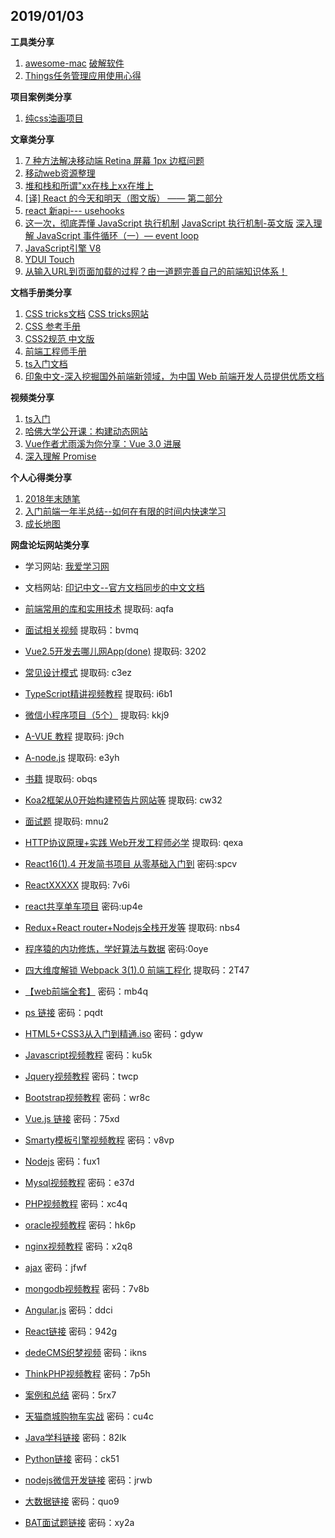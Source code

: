 ## 2019/01/03

**工具类分享**

1. [awesome-mac](https://github.com/jaywcjlove/awesome-mac) [破解软件](https://xclient.info/) 
2. [Things任务管理应用使用心得](https://junk-bros.github.io/2018/12/29/Things%E4%BB%BB%E5%8A%A1%E7%AE%A1%E7%90%86%E5%BA%94%E7%94%A8%E4%BD%BF%E7%94%A8%E5%BF%83%E5%BE%97/)

**项目案例类分享**

1. [纯css油画项目](https://github.com/cyanharlow/purecss-francine)

**文章类分享**

1. [7 种方法解决移动端 Retina 屏幕 1px 边框问题](https://juejin.im/entry/584e427361ff4b006cd22c7c)
2. [移动web资源整理](http://www.cnblogs.com/PeunZhang/p/3407453.html)
3. [堆和栈和所谓"xx在栈上xx在堆上](https://gist.github.com/o2njxa05jsa/9eb5366c25331204c1f96d7227d16893)
4. [[译] React 的今天和明天（图文版） —— 第二部分](https://juejin.im/post/5bfccbf8f265da61407e97b5)
5. [react 新api--- usehooks](https://usehooks.com/?ref=producthunt)
6. [这一次，彻底弄懂 JavaScript 执行机制](https://juejin.im/post/59e85eebf265da430d571f89#comment) [JavaScript 执行机制-英文版](https://jakearchibald.com/2015/tasks-microtasks-queues-and-schedules/) [深入理解 JavaScript 事件循环（一）— event loop](https://www.cnblogs.com/dong-xu/p/7000163.html)
7. [JavaScript引擎 V8](http://note.youdao.com/noteshare?id=3d65d3f556f31a758151e889af3122d3)
8. [YDUI Touch](http://vue.ydui.org)
9. [从输入URL到页面加载的过程？由一道题完善自己的前端知识体系！](https://mp.weixin.qq.com/s/qMsf4DcMhn2cf0fXC-PLVA)


**文档手册类分享**

1. [CSS tricks文档](https://lhammer.cn/You-need-to-know-css/#/zh-cn/)  [CSS tricks网站](https://css-tricks.com/archives/)
2. [CSS 参考手册](https://www.css88.com/book/css/)
3. [CSS2规范 中文版](http://www.ayqy.net/doc/css2-1/cover.html)
4. [前端工程师手册](https://leohxj.gitbooks.io/front-end-database/preference/develop-and-deploy.html)
5. [ts入门文档](https://ts.xcatliu.com)
6. [印象中文-深入挖掘国外前端新领域，为中国 Web 前端开发人员提供优质文档](https://docschina.org)


**视频类分享**

1. [ts入门](https://scrimba.com/playlist/pKwrCg)
2. [哈佛大学公开课：构建动态网站](http://open.163.com/special/opencourse/buildingdynamicwebsites.html)
3. [Vue作者尤雨溪为你分享：Vue 3.0 进展](https://mp.weixin.qq.com/s/l2qz0y4k8EeB1AuIIfAzSw)
4. [深入理解 Promise](https://egghead.io/courses/javascript-promises-in-depth)

**个人心得类分享**

1. [2018年末随笔](https://www.yuque.com/docs/share/3d7267c8-135d-435a-86c5-99368ec5cba0?from=timeline&isappinstalled=0)
2. [入门前端一年半总结--如何在有限的时间内快速学习](https://juejin.im/post/5c2d6fb46fb9a049cd54504e)
3. [成长地图](https://lienjack.github.io/Blog/knowledge/learn/)

**网盘论坛网站类分享**

* 学习网站: [我爱学习网](http://www.52studyit.com)

* 文档网站: [印记中文--官方文档同步的中文文档](https://docschina.org)

* [前端常用的库和实用技术](https://pan.baidu.com/s/1tjAeaWj5Q61aYE4KFC2iEA) 提取码: aqfa 

* [面试相关视频](https://pan.baidu.com/s/1WwmrQ0z4I5UM35_JKEIHyw) 提取码：bvmq

* [Vue2.5开发去哪儿网App(done)](https://pan.baidu.com/s/1chVWwF5HdYhShCYEitvmNA) 提取码: 3202

* [常见设计模式](https://pan.baidu.com/s/1Qsmsp0zqT6fDpZM8ilWosQ) 提取码: c3ez   

* [TypeScript精讲视频教程](https://pan.baidu.com/s/1Hbs-iNSU-ot0iWH4fkJLhw) 提取码: i6b1

* [微信小程序项目（5个）](https://pan.baidu.com/s/1A-3lUNJcBRE8-DAPpBraMg) 提取码: kkj9

* [A-VUE 教程](https://pan.baidu.com/s/1yfrYeWm73S7-fJnmE2BxFQ) 提取码: j9ch

* [A-node.js](https://pan.baidu.com/s/1cXeD_AoArKac4q6gGG2pEA) 提取码: e3yh 

* [书籍](https://pan.baidu.com/s/1jJygNc_s7xZVs9YiBtwhYg) 提取码: obqs

* [Koa2框架从0开始构建预告片网站等](https://pan.baidu.com/s/1dCbS-zdb-uOL69mtTuqI7g) 提取码: cw32  

* [面试题](https://pan.baidu.com/s/1u_7OzZ1o4s8JzWyfs6A0Xg) 提取码: mnu2

* [HTTP协议原理+实践 Web开发工程师必学](https://pan.baidu.com/s/1XIavbydM5KPZYXdMk5a3Lw) 提取码: qexa

* [React16(1).4 开发简书项目 从零基础入门到](https://pan.baidu.com/s/1dsUDf7eW-MF269JRmAGnFA)  密码:spcv

* [ReactXXXXX](https://pan.baidu.com/s/1UKIKJSVaYcgeyr6a_CwAnQ) 提取码: 7v6i

* [react共享单车项目](https://pan.baidu.com/s/1OmgROwo7XEc61mlls4Zr6Q)  密码:up4e

* [Redux+React router+Nodejs全栈开发等](https://pan.baidu.com/s/1_58BEcpIzIxRLuKh8K8ksw) 提取码: nbs4

* [程序猿的内功修炼，学好算法与数据](https://pan.baidu.com/s/1iT0RcyPdDBayToosCogjAA)  密码:0oye

* [四大维度解锁 Webpack 3(1).0 前端工程化](https://pan.baidu.com/s/1pGxYn_WbrOq_PO4NdTktxA) 提取码：2T47

* [【web前端全套】](https://pan.baidu.com/s/16K9bdHmXf4EEWBtsSH9r5A) 密码：mb4q

* [ps 链接](https://pan.baidu.com/s/1mjYbcJA) 密码：pqdt

* [HTML5+CSS3从入门到精通.iso](https://pan.baidu.com/s/1cUHz3o) 密码：gdyw

* [Javascript视频教程](https://pan.baidu.com/s/1i6eC5YP) 密码：ku5k

* [Jquery视频教程](https://pan.baidu.com/s/17DbNSnR3q5OGSjdw9tvCEA) 密码：twcp

* [Bootstrap视频教程](https://pan.baidu.com/s/1jKb2UDS) 密码：wr8c

* [Vue.js 链接](https://pan.baidu.com/s/1slYqBa1) 密码：75xd

* [Smarty模板引擎视频教程](https://pan.baidu.com/s/1smewom5) 密码：v8vp

* [Nodejs](https://pan.baidu.com/s/1sm509GD) 密码：fux1

* [Mysql视频教程](https://pan.baidu.com/s/1kVTdjcr) 密码：e37d

* [PHP视频教程](https://pan.baidu.com/s/1kWE0qZP) 密码：xc4q

* [oracle视频教程](https://pan.baidu.com/s/1i6jwpal) 密码：hk6p

* [nginx视频教程](https://pan.baidu.com/s/1nxccLg1) 密码：x2q8

* [ajax](https://pan.baidu.com/s/1dHctdXv) 密码：jfwf

* [mongodb视频教程](https://pan.baidu.com/s/1c3EE7U4) 密码：7v8b

* [Angular.js](https://pan.baidu.com/s/1jJhYrEu) 密码：ddci

* [React链接](https://pan.baidu.com/s/1nwnrQxb) 密码：942g

* [dedeCMS织梦视频](https://pan.baidu.com/s/1bpQBCbP) 密码：ikns

* [ThinkPHP视频教程](https://pan.baidu.com/s/1ggiKvYV) 密码：7p5h

* [案例和总结](https://pan.baidu.com/s/1eTSNB5C) 密码：5rx7

* [天猫商城购物车实战](https://pan.baidu.com/s/1smVjb7v) 密码：cu4c

* [Java学科链接](https://pan.baidu.com/s/1DtnDNv1p9ENZETLqIuKytw) 密码：82lk

* [Python链接](https://pan.baidu.com/s/1scBXSLdiTs9SBixdkykflw) 密码：ck51

* [nodejs微信开发链接](https://pan.baidu.com/s/15tYBZ2yVz9aPO57LKqt7Mg) 密码：jrwb

* [大数据链接](https://pan.baidu.com/s/1eUz4AB0InYRoJddAG-6j6Q) 密码：quo9

* [BAT面试题链接](https://pan.baidu.com/s/1tFUhZ3ucGF6ipUSSvMk0rg) 密码：xy2a
